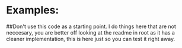 Examples:
=========================

##Don't use this code as a starting point.
I do things here that are not neccesary, you are better off looking at the readme in root as it has a cleaner implementation, this is here just so you can test it right away.
